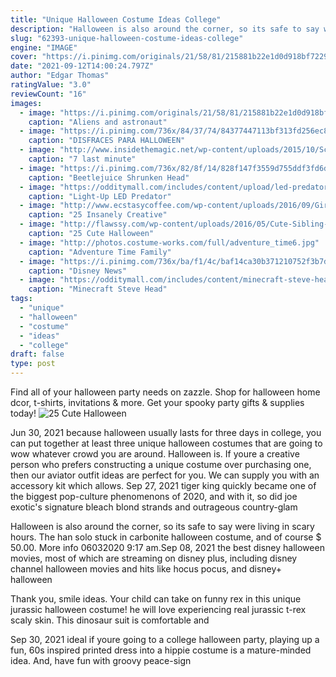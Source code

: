 ```yaml
---
title: "Unique Halloween Costume Ideas College"
description: "Halloween is also around the corner, so its safe to say were living in scary hours.  The han solo stuck in carbonite halloween costume, and of course $ 50.00. More info 06032020 9:17 am."
slug: "62393-unique-halloween-costume-ideas-college"
engine: "IMAGE"
cover: "https://i.pinimg.com/originals/21/58/81/215881b22e1d0d918bf7229950ad0c39.jpg"
date: "2021-09-12T14:00:24.797Z"
author: "Edgar Thomas"
ratingValue: "3.0"
reviewCount: "16"
images:
  - image: "https://i.pinimg.com/originals/21/58/81/215881b22e1d0d918bf7229950ad0c39.jpg"
    caption: "Aliens and astronaut"
  - image: "https://i.pinimg.com/736x/84/37/74/84377447113bf313fd256ec87442a035.jpg"
    caption: "DISFRACES PARA HALLOWEEN"
  - image: "http://www.insidethemagic.net/wp-content/uploads/2015/10/Screen-Shot-2015-10-29-at-11.30.10-PM.png"
    caption: "7 last minute"
  - image: "https://i.pinimg.com/736x/82/8f/14/828f147f3559d755ddf3fd6dd347668f--creative-halloween-costumes-funny-halloween.jpg"
    caption: "Beetlejuice Shrunken Head"
  - image: "https://odditymall.com/includes/content/upload/led-predator-costume-6344.jpg"
    caption: "Light-Up LED Predator"
  - image: "http://www.ecstasycoffee.com/wp-content/uploads/2016/09/Girls-Halloween-Costumes-5.jpg"
    caption: "25 Insanely Creative"
  - image: "http://flawssy.com/wp-content/uploads/2016/05/Cute-Sibling-Costume-Ideas.jpg"
    caption: "25 Cute Halloween"
  - image: "http://photos.costume-works.com/full/adventure_time6.jpg"
    caption: "Adventure Time Family"
  - image: "https://i.pinimg.com/736x/ba/f1/4c/baf14ca30b371210752f3b7d256e5174--disney-group-costumes-disneyland-costumes.jpg"
    caption: "Disney News"
  - image: "https://odditymall.com/includes/content/minecraft-steve-head-costume-2.jpg"
    caption: "Minecraft Steve Head"
tags:
  - "unique"
  - "halloween"
  - "costume"
  - "ideas"
  - "college"
draft: false
type: post
---
```


Find all of your halloween party needs on zazzle. Shop for halloween home dcor, t-shirts, invitations & more. Get your spooky party gifts & supplies today!
![25 Cute Halloween](http://flawssy.com/wp-content/uploads/2016/05/Cute-Sibling-Costume-Ideas.jpg "25 Cute Halloween")

Jun 30, 2021 because halloween usually lasts for three days in college, you can put together at least three unique halloween costumes that are going to wow whatever crowd you are around. Halloween is. If youre a creative person who prefers constructing a unique costume over purchasing one, then our aviator outfit ideas are perfect for you. We can supply you with an accessory kit which allows. Sep 27, 2021 tiger king quickly became one of the biggest pop-culture phenomenons of 2020, and with it, so did joe exotic&#39;s signature bleach blond strands and outrageous country-glam
<!--inArticleAds-->

<!--galleryOne-->

Halloween is also around the corner, so its safe to say were living in scary hours.  The han solo stuck in carbonite halloween costume, and of course $ 50.00. More info 06032020 9:17 am.Sep 08, 2021 the best disney halloween movies, most of which are streaming on disney plus, including disney channel halloween movies and hits like hocus pocus, and disney+ halloween
<!--inArticleAds-->

<!--galleryTwo-->

Thank you, smile ideas. Your child can take on funny rex in this unique jurassic halloween costume! he will love experiencing real jurassic t-rex scaly skin. This dinosaur suit is comfortable and
<!--galleryThree-->

Sep 30, 2021 ideal if youre going to a college halloween party, playing up a fun, 60s inspired printed dress into a hippie costume is a mature-minded idea. And, have fun with groovy peace-sign